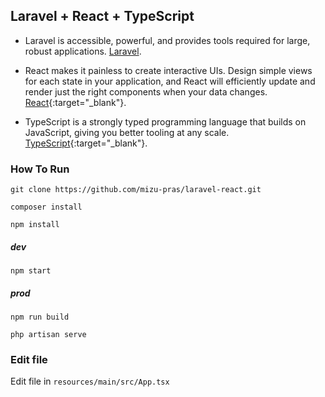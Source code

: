 ## Laravel + React + TypeScript

- Laravel is accessible, powerful, and provides tools required for large, robust applications. <a href="https://laravel.com/docs/8.x" target="_blank">Laravel</a>.

- React makes it painless to create interactive UIs. Design simple views for each state in your application, and React will efficiently update and render just the right components when your data changes. [React](https://reactjs.org/docs/getting-started.html){:target="_blank"}.

- TypeScript is a strongly typed programming language that builds on JavaScript, giving you better tooling at any scale. [TypeScript](https://www.typescriptlang.org/docs/){:target="_blank"}.

### How To Run

```
git clone https://github.com/mizu-pras/laravel-react.git

composer install

npm install
```

##### dev

```
npm start
```

##### prod

```
npm run build

php artisan serve
```

### Edit file

Edit file in ``` resources/main/src/App.tsx ```
